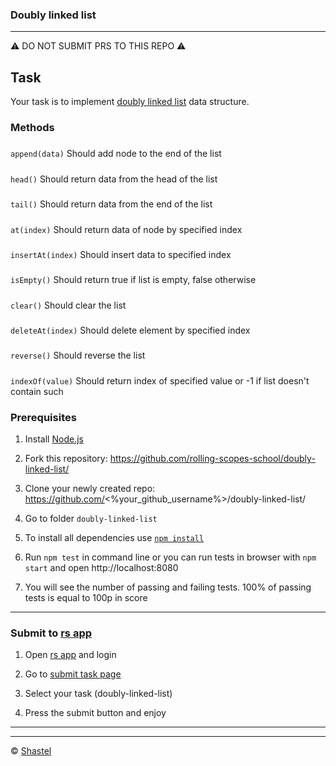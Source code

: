 ﻿### Doubly linked list

---
⚠️ DO NOT SUBMIT PRS TO THIS REPO ⚠️

## Task

Your task is to implement [doubly linked list](https://en.wikipedia.org/wiki/Doubly_linked_list) data structure.


### Methods

##### 
`append(data)`
Should add node to the end of the list


##### 
`head()`
Should return data from the head of the list


##### 
`tail()`
Should return data from the end of the list


#####
 `at(index)`
Should return data of node by specified index


#####
 `insertAt(index)`
Should insert data to specified index


##### 
`isEmpty()`
Should return true if list is empty, false otherwise


##### 
`clear()`
Should clear the list


##### 
`deleteAt(index)`
Should delete element by specified index


##### 
`reverse()`
Should reverse the list


##### 
`indexOf(value)`
Should return index of specified value or -1 if list doesn't contain such




### Prerequisites

1. Install [Node.js](https://nodejs.org/en/download/)   

2. Fork this repository: https://github.com/rolling-scopes-school/doubly-linked-list/

3. Clone your newly created repo: https://github.com/<%your_github_username%>/doubly-linked-list/  

4. Go to folder `doubly-linked-list`  

5. To install all dependencies use [`npm install`](https://docs.npmjs.com/cli/install)  

6. Run `npm test` in command line or you can run tests in browser with `npm start` and open http://localhost:8080
7. You will see the number of passing and failing tests. 100% of passing tests is equal to 100p in score  


---

### Submit to [rs app](https://app.rs.school)

1. Open [rs app](https://app.rs.school) and login

2. Go to [submit task page](https://app.rs.school/course/submit-task?course=rs-2019-q3)

3. Select your task (doubly-linked-list)

4. Press the submit button and enjoy

---

---

© [Shastel](https://github.com/Shastel)
